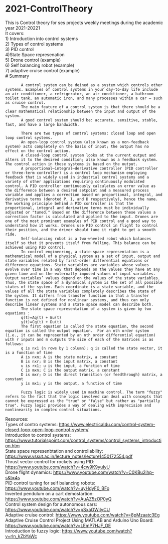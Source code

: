 # 2021-ControlTheory
This is Control theory for ses projects weekly meetings during the academic year 2021-20221  
It covers:   
           1) Introduction into control systems  
           2) Types of control systems  
           3) PID control  
           4)State Space represenation   
           5) Drone control (example)  
           6) Self balancing robot (example)  
           7) adaptive cruise control (example)  
           # Summary  
           
           A control system can be deined as a system which controls other systems. Examples of control systems in your day-to-day life include an air conditioner, a refrigerator, an air conditioner, a bathroom toilet tank, an automatic iron, and many processes within a car – such as cruise control.  
           The main feature of a control system is that there should be a clear mathematical relationship between the input and output of the system.  
           A good control system should be: accurate, sensitive, stable, fast, and have a large bandwidth.  
           
           There are two types of control systems: closed loop and open loop control systems.  
           An open-loop control system (also known as a non-feedback system) acts completely on the basis of input; the output has no effect on the control action.  
           A closed-loop control system looks at the current output and alters it to the desired condition; also known as a feedback system. The control action in these systems is based on the output.  
           A proportional–integral–derivative controller (PID controller or three-term controller) is a control loop mechanism employing feedback that is widely used in industrial control systems and a variety of other applications requiring continuously modulated control. A PID controller continuously calculates an error value as the difference between a desired setpoint and a measured process variable and applies a correction based on proportional, integral, and derivative terms (denoted P, I, and D respectively), hence the name. The working principle behind a PID controller is that the proportional, integral and derivative terms must be individually adjusted or "tuned." Based on the difference between these values a correction factor is calculated and applied to the input. Drones are one of the most prominent examples of PID control and a good way to understand how it works. Drones use PID control in flight to control their position, and the driver should tune it right to get a smooth ride.  
           Self-balancing robot is a two-wheeled robot which balances itself so that it prevents itself from falling. This balance can be achieved using PID control. 
           In control engineering, a state-space representation is a mathematical model of a physical system as a set of input, output and state variables related by first-order differential equations or difference equations. State variables are variables whose values evolve over time in a way that depends on the values they have at any given time and on the externally imposed values of input variables. Output variables’ values depend on the values of the state variables. Thus, the state space of a dynamical system is the set of all possible states of the system. Each coordinate is a state variable, and the values of all the state variables completely describes the state of the system. It differs from transfer function in that a transfer function is not defined for nonlinear systems, and thus can only describe linear systems and a state space model can describe both.  
           The state space representation of a system is given by two equations :  
           q(t)=Aq(t) + Bu(t)  
           y(t)=Cq(t) + Du(t)  
           The first equation is called the state equation, the second equation is called the output equation.  For an nth order system (i.e., it can be represented by an nth order differential equation) with r inputs and m outputs the size of each of the matrices is as follows:  
           q is nx1 (n rows by 1 column); q is called the state vector, it is a function of time
           A is nxn; A is the state matrix, a constant
           B is nxr; B is the input matrix, a constant
           u is rx1; u is the input, a function of time
           C is mxn; C is the output matrix, a constant
           D is mxr; D is the direct transition (or feedthrough) matrix, a constant
           y is mx1; y is the output, a function of time  
           
           Fuzzy logic is widely used in machine control. The term "fuzzy" refers to the fact that the logic involved can deal with concepts that cannot be expressed as the "true" or "false" but rather as "partially true". Fuzzy logic provides a way of dealing with imprecision and nonlinearity in complex control situations.

 Resources:  
           Types of contro systems: https://www.electrical4u.com/control-system-closed-loop-open-loop-control-system/  
           Introduction to control systems: https://www.tutorialspoint.com/control_systems/control_systems_introduction.htm  
           State space represenbtation and controllability: https://www.vssut.ac.in/lecture_notes/lecture1450172554.pdf  
           Thrust vector control for rockets using PID: https://www.youtube.com/watch?v=4cw9K9yuIyU  
           Drone flight dynamics: https://www.youtube.com/watch?v=C0KBu2ihp-s&t=4s  
           PID control tuning for self balancing robots: https://www.youtube.com/watch?v=uyHdyF0_BFo  
           Inverted pendulum on a cart demostartion: https://www.youtube.com/watch?v=AuAZ5zOP0yQ  
           Control system design for autonomous cars: https://www.youtube.com/watch?v=pSxaOWiIyCU  
           Adaptive cruise control: https://www.youtube.com/watch?v=8pMzaatc3Eg    
           Adaptive Cruise Control Project Using MATLAB and Arduino Uno Board: https://www.youtube.com/watch?v=LEmP7HJF_OE  
           Introduction to fuzzy logic: https://www.youtube.com/watch?v=rln_kZbYaWc    
